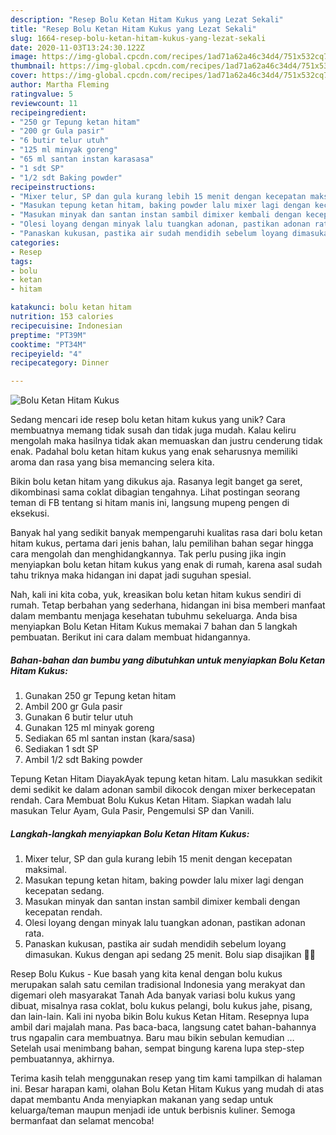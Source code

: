 ```yaml
---
description: "Resep Bolu Ketan Hitam Kukus yang Lezat Sekali"
title: "Resep Bolu Ketan Hitam Kukus yang Lezat Sekali"
slug: 1664-resep-bolu-ketan-hitam-kukus-yang-lezat-sekali
date: 2020-11-03T13:24:30.122Z
image: https://img-global.cpcdn.com/recipes/1ad71a62a46c34d4/751x532cq70/bolu-ketan-hitam-kukus-foto-resep-utama.jpg
thumbnail: https://img-global.cpcdn.com/recipes/1ad71a62a46c34d4/751x532cq70/bolu-ketan-hitam-kukus-foto-resep-utama.jpg
cover: https://img-global.cpcdn.com/recipes/1ad71a62a46c34d4/751x532cq70/bolu-ketan-hitam-kukus-foto-resep-utama.jpg
author: Martha Fleming
ratingvalue: 5
reviewcount: 11
recipeingredient:
- "250 gr Tepung ketan hitam"
- "200 gr Gula pasir"
- "6 butir telur utuh"
- "125 ml minyak goreng"
- "65 ml santan instan karasasa"
- "1 sdt SP"
- "1/2 sdt Baking powder"
recipeinstructions:
- "Mixer telur, SP dan gula kurang lebih 15 menit dengan kecepatan maksimal."
- "Masukan tepung ketan hitam, baking powder lalu mixer lagi dengan kecepatan sedang."
- "Masukan minyak dan santan instan sambil dimixer kembali dengan kecepatan rendah."
- "Olesi loyang dengan minyak lalu tuangkan adonan, pastikan adonan rata."
- "Panaskan kukusan, pastika air sudah mendidih sebelum loyang dimasukan. Kukus dengan api sedang 25 menit. Bolu siap disajikan 👌🏼"
categories:
- Resep
tags:
- bolu
- ketan
- hitam

katakunci: bolu ketan hitam 
nutrition: 153 calories
recipecuisine: Indonesian
preptime: "PT39M"
cooktime: "PT34M"
recipeyield: "4"
recipecategory: Dinner

---
```



![Bolu Ketan Hitam Kukus](https://img-global.cpcdn.com/recipes/1ad71a62a46c34d4/751x532cq70/bolu-ketan-hitam-kukus-foto-resep-utama.jpg)

Sedang mencari ide resep bolu ketan hitam kukus yang unik? Cara membuatnya memang tidak susah dan tidak juga mudah. Kalau keliru mengolah maka hasilnya tidak akan memuaskan dan justru cenderung tidak enak. Padahal bolu ketan hitam kukus yang enak seharusnya memiliki aroma dan rasa yang bisa memancing selera kita.

Bikin bolu ketan hitam yang dikukus aja. Rasanya legit banget ga seret, dikombinasi sama coklat dibagian tengahnya. Lihat postingan seorang teman di FB tentang si hitam manis ini, langsung mupeng pengen di eksekusi.

Banyak hal yang sedikit banyak mempengaruhi kualitas rasa dari bolu ketan hitam kukus, pertama dari jenis bahan, lalu pemilihan bahan segar hingga cara mengolah dan menghidangkannya. Tak perlu pusing jika ingin menyiapkan bolu ketan hitam kukus yang enak di rumah, karena asal sudah tahu triknya maka hidangan ini dapat jadi suguhan spesial.


Nah, kali ini kita coba, yuk, kreasikan bolu ketan hitam kukus sendiri di rumah. Tetap berbahan yang sederhana, hidangan ini bisa memberi manfaat dalam membantu menjaga kesehatan tubuhmu sekeluarga. Anda bisa menyiapkan Bolu Ketan Hitam Kukus memakai 7 bahan dan 5 langkah pembuatan. Berikut ini cara dalam membuat hidangannya.

<!--inarticleads1-->

##### Bahan-bahan dan bumbu yang dibutuhkan untuk menyiapkan Bolu Ketan Hitam Kukus:

1. Gunakan 250 gr Tepung ketan hitam
1. Ambil 200 gr Gula pasir
1. Gunakan 6 butir telur utuh
1. Gunakan 125 ml minyak goreng
1. Sediakan 65 ml santan instan (kara/sasa)
1. Sediakan 1 sdt SP
1. Ambil 1/2 sdt Baking powder


Tepung Ketan Hitam DiayakAyak tepung ketan hitam. Lalu masukkan sedikit demi sedikit ke dalam adonan sambil dikocok dengan mixer berkecepatan rendah. Cara Membuat Bolu Kukus Ketan Hitam. Siapkan wadah lalu masukan Telur Ayam, Gula Pasir, Pengemulsi SP dan Vanili. 

<!--inarticleads2-->

##### Langkah-langkah menyiapkan Bolu Ketan Hitam Kukus:

1. Mixer telur, SP dan gula kurang lebih 15 menit dengan kecepatan maksimal.
1. Masukan tepung ketan hitam, baking powder lalu mixer lagi dengan kecepatan sedang.
1. Masukan minyak dan santan instan sambil dimixer kembali dengan kecepatan rendah.
1. Olesi loyang dengan minyak lalu tuangkan adonan, pastikan adonan rata.
1. Panaskan kukusan, pastika air sudah mendidih sebelum loyang dimasukan. Kukus dengan api sedang 25 menit. Bolu siap disajikan 👌🏼


Resep Bolu Kukus - Kue basah yang kita kenal dengan bolu kukus merupakan salah satu cemilan tradisional Indonesia yang merakyat dan digemari oleh masyarakat Tanah Ada banyak variasi bolu kukus yang dibuat, misalnya rasa coklat, bolu kukus pelangi, bolu kukus jahe, pisang, dan lain-lain. Kali ini nyoba bikin Bolu kukus Ketan Hitam. Resepnya lupa ambil dari majalah mana. Pas baca-baca, langsung catet bahan-bahannya trus ngapalin cara membuatnya. Baru mau bikin sebulan kemudian … Setelah usai menimbang bahan, sempat bingung karena lupa step-step pembuatannya, akhirnya. 

Terima kasih telah menggunakan resep yang tim kami tampilkan di halaman ini. Besar harapan kami, olahan Bolu Ketan Hitam Kukus yang mudah di atas dapat membantu Anda menyiapkan makanan yang sedap untuk keluarga/teman maupun menjadi ide untuk berbisnis kuliner. Semoga bermanfaat dan selamat mencoba!
